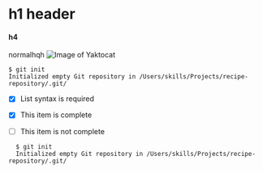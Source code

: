 # h1 header
#### h4
normalhqh
![Image of Yaktocat](https://octodex.github.com/images/yaktocat.png)

```
$ git init
Initialized empty Git repository in /Users/skills/Projects/recipe-repository/.git/
```
- [x] List syntax is required
- [x] This item is complete
- [ ] This item is not complete


```
  $ git init
  Initialized empty Git repository in /Users/skills/Projects/recipe-repository/.git/
```
